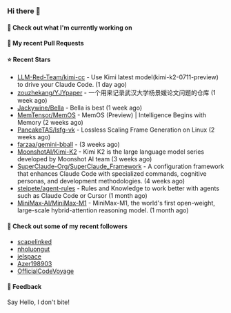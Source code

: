 ### Hi there 👋

#### 👷 Check out what I'm currently working on

#### 🔨 My recent Pull Requests


#### ⭐ Recent Stars

- [LLM-Red-Team/kimi-cc](https://github.com/LLM-Red-Team/kimi-cc) - Use Kimi latest model(kimi-k2-0711-preview) to drive your Claude Code. (1 day ago)
- [zouzhekang/YJYpaper](https://github.com/zouzhekang/YJYpaper) - 一个用来记录武汉大学杨景媛论文问题的仓库 (1 week ago)
- [Jackywine/Bella](https://github.com/Jackywine/Bella) - Bella is best (1 week ago)
- [MemTensor/MemOS](https://github.com/MemTensor/MemOS) - MemOS (Preview) | Intelligence Begins with Memory (2 weeks ago)
- [PancakeTAS/lsfg-vk](https://github.com/PancakeTAS/lsfg-vk) - Lossless Scaling Frame Generation on Linux (2 weeks ago)
- [farzaa/gemini-bball](https://github.com/farzaa/gemini-bball) -  (3 weeks ago)
- [MoonshotAI/Kimi-K2](https://github.com/MoonshotAI/Kimi-K2) - Kimi K2 is the large language model series developed by Moonshot AI team (3 weeks ago)
- [SuperClaude-Org/SuperClaude_Framework](https://github.com/SuperClaude-Org/SuperClaude_Framework) - A configuration framework that enhances Claude Code with specialized commands, cognitive personas, and development methodologies. (4 weeks ago)
- [steipete/agent-rules](https://github.com/steipete/agent-rules) - Rules and Knowledge to work better with agents such as Claude Code or Cursor (1 month ago)
- [MiniMax-AI/MiniMax-M1](https://github.com/MiniMax-AI/MiniMax-M1) - MiniMax-M1, the world&#39;s first open-weight, large-scale hybrid-attention reasoning model. (1 month ago)

#### 👯 Check out some of my recent followers

- [scapelinked](https://github.com/scapelinked)
- [nholuongut](https://github.com/nholuongut)
- [jelspace](https://github.com/jelspace)
- [Azer198903](https://github.com/Azer198903)
- [OfficialCodeVoyage](https://github.com/OfficialCodeVoyage)

#### 💬 Feedback

Say Hello, I don't bite!